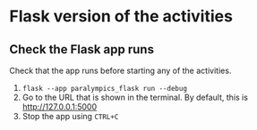 # Flask version of the activities

## Check the Flask app runs

Check that the app runs before starting any of the activities.

1. `flask --app paralympics_flask run --debug`
2. Go to the URL that is shown in the terminal. By default, this is <http://127.0.0.1:5000>
3. Stop the app using `CTRL+C`
